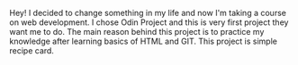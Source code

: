 Hey!
I decided to change something in my life and now I'm taking a course on web development.
I chose Odin Project and this is very first project they want me to do.
The main reason behind this project is to practice my knowledge after learning basics of HTML and GIT.
This project is simple recipe card.